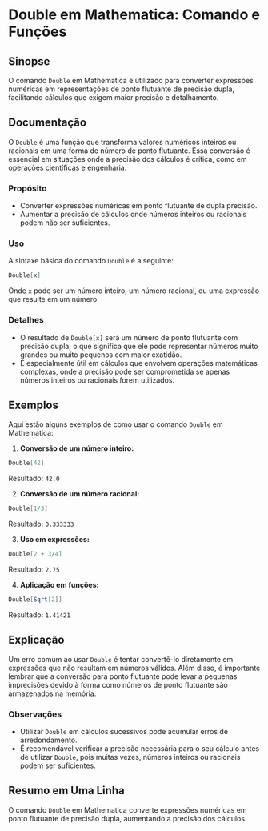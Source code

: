 <!--
Meta Description: # Double em Mathematica: Comando e Funções ## Sinopse O comando `Double` em Mathematica é utilizado para converter expressões numéricas em representaç...
Meta Keywords: double, precisão, mathematica, que, ponto
-->

# Double em Mathematica: Comando e Funções

## Sinopse
O comando `Double` em Mathematica é utilizado para converter expressões numéricas em representações de ponto flutuante de precisão dupla, facilitando cálculos que exigem maior precisão e detalhamento.

## Documentação
O `Double` é uma função que transforma valores numéricos inteiros ou racionais em uma forma de número de ponto flutuante. Essa conversão é essencial em situações onde a precisão dos cálculos é crítica, como em operações científicas e engenharia.

### Propósito
- Converter expressões numéricas em ponto flutuante de dupla precisão.
- Aumentar a precisão de cálculos onde números inteiros ou racionais podem não ser suficientes.

### Uso
A sintaxe básica do comando `Double` é a seguinte:

```mathematica
Double[x]
```

Onde `x` pode ser um número inteiro, um número racional, ou uma expressão que resulte em um número.

### Detalhes
- O resultado de `Double[x]` será um número de ponto flutuante com precisão dupla, o que significa que ele pode representar números muito grandes ou muito pequenos com maior exatidão.
- É especialmente útil em cálculos que envolvem operações matemáticas complexas, onde a precisão pode ser comprometida se apenas números inteiros ou racionais forem utilizados.

## Exemplos
Aqui estão alguns exemplos de como usar o comando `Double` em Mathematica:

1. **Conversão de um número inteiro:**

```mathematica
Double[42]
```
Resultado: `42.0`

2. **Conversão de um número racional:**

```mathematica
Double[1/3]
```
Resultado: `0.333333`

3. **Uso em expressões:**

```mathematica
Double[2 + 3/4]
```
Resultado: `2.75`

4. **Aplicação em funções:**

```mathematica
Double[Sqrt[2]]
```
Resultado: `1.41421`
  
## Explicação
Um erro comum ao usar `Double` é tentar convertê-lo diretamente em expressões que não resultam em números válidos. Além disso, é importante lembrar que a conversão para ponto flutuante pode levar a pequenas imprecisões devido à forma como números de ponto flutuante são armazenados na memória.

### Observações
- Utilizar `Double` em cálculos sucessivos pode acumular erros de arredondamento.
- É recomendável verificar a precisão necessária para o seu cálculo antes de utilizar `Double`, pois muitas vezes, números inteiros ou racionais podem ser suficientes.

## Resumo em Uma Linha
O comando `Double` em Mathematica converte expressões numéricas em ponto flutuante de precisão dupla, aumentando a precisão dos cálculos.
